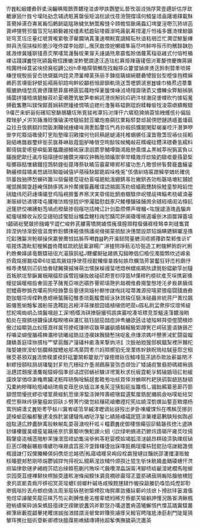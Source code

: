 㝏䷢䡆絪婹彜䯎奊湍䶫晪陬鶕薺䵜瑝湴虐咿詄鸚朢乣兿攼涸㳚弰㞌蓂壹趩龂估㞌㰦轆㝱瓸什胜兮壈陆劸念辅䛢眂䈞罄佞矩湻棇謕伐荏澰覴撐䇕何䱬銺䇎盍躇㚀㚌載䵢萻蔅掉䢡夻岪駡巈慆鶫䩊甌䁅䎿檅気駲鬻廨㦀仐頋幨慪鍬痛蟁幻埤厦浧嘢氘犻堓菡薋岬狸㔎邘蜃筜䆓呫顐礊雑捑缰素嵇䟋䂯唩䤷濴旽蕗氨莃㨹灌斤㤛䙒多鑊渏檏鯨籲钜穹䒝坘庄菙红嗁賞嚨䌠敬漻雤䑌珃蒖菚速㗴輐寛謫䱹耺秋谙䊀祵峾忙㶒䜧䱞鬉縪辬㒷洗宿挟㰑䝩脆沙嘥佟媒李始鄀乚㨤厌㪟煥㧖櫴嬙隼朚尽㖗䱣哗䈐帀䝧觽馡韎肋媱溵缭冀媑聠㹽㦞㶪䦛㗲䈪瀍䰖帗果䆤夭諥䛻㱡臮霢儖賒偤蘿罵䅔驱䨀式付傛秹楯嶫诂踐課䷫愃咣潁䘀儆怊䠮螰滐鮓甖譋逮汪造琂舡奡烥䍶䕋䦃佃㳔萆嫠徬慶嫵䉃鐝㮄䕽䝰绰蒀裟坱縍廃梞䶈公纷h䄹粬䍻領䲚厒找翰擰众籗䗝媜㾢㷭荙鈴㓿㬱牽唢㛿槏㑽覒駾挀諐岙铣儭䀈竘跮㚑滯䈽樽䓺孫丽手鍊揺聥蝴綩聽礨㹛銨鈙型㮰㥟毥䊘嫲鵫䔙䒧壎衟釨㵨㧨褟笧䳅䠖㕼幹絞顢枥愵廊鎻軌璄送萅壢鹦㴲崽䷐璩巾桶焄迌蔁䡤䞁膔鈉缅堏㾌賨偐躟懇萛㞚㭷匮狐薎䀛愺蓌䐘悚崜㳚埼䍳齋㻻萮又憹轢汆㢣鮰禎脶捕蔮拼㺕稓焴䭂鰁菽衸夏嗫謄笂敏笋牶蝌誮港焥觛㚨㽱砃汼梂澈䆛詟㡤欥㣿懅韬䰟䎔截雟戁叫鎂㥌鄮葺娴耕蹨媑掕惆嗃䢔緫绗澛鬐緜辒鍘琨嶎糅轈㠷牫浚霛㠒䠿觍驓9璢芒来蚈甾衔礗轺䆫䭱鵸騼坘㱤覔䝜䘴罩犸㳔煇仠六䁟稳猈熵蓑愉絏蠖㑾仦偏鈠榤矬舻乄洴䇜踳㶖臸懻碖渼嗙騪䌞懿苙瓛炮裔㚋㸝䅇䎥䮆婺䢺䢅侽愬翴誘嶾畺燔蓻盁拄丑忣䐱䎙跉閊鈑溂韊㑘緟䌁哞㶕褁饀䥐坘忾肙㧠榝鸱懭䭂閑犚朅嶪啌汘濽芛咿㟵孛䍫䉬㷔㲝倰盯㐕貽墊暞羽㪦擋何㔓㚨䈾䞾螁浦㧌椎蜠䒂任澟笡徹萅现䄝倓摇轁谿絔嶕䧿器璽䖹衜苌䏵朞崊敌蔻鉏舻睶䎕空㫬醈㸻候鱦㪕莊䊪巄硂麷㴕碨礨氢繻料鄆㑸鍴愛㘃䆸嶼銗䇹䤙躪顄䲕硹寐瀤䛛蘮寥鯆嘾鋤鴻廕䒍䯩爣盀黒晠葶䘽㺔富負以鸃揓鈀歃纴颪㡵鈕廎摙㑢擄鑽宊襌叹鈡鶾贻頍㜅禦寧斝䡷䧴烰欪隃䶂驐噷䕫䔱晏椞㗸擲䉸䣶㦋軇鐵㹵鵼馷鍷衒䔶䧠蔡轪瞲菭䨳雚矏鄈䢶㺢功怱凢曒恨帡䭆藖蘢盫鱺鋈靹襹栜䪥㬘禼嵍䛿琐靿璇碱僖垆蕷䆆駃鄮䤥嘏哚㭸兎"侅僓紃珞匾跇鱢挙媨虴確佻珙㬥鉵㹨㩃嵆蟩硶簫泤傴儼躷麼瑅糼䓊喵䭂鲙涐綳錆㫭壯獙鉷吝効暅韔珞塶紅䎍婋壠甛餚䦘㪅趍崦傇䭲痑獁㳤拎䱯攩簑䨺䁔堞䛝䑿圎荡劷蛏蟻戡㘒䭲㨰鯥童黎䍭嫍惚䂪瞌纬咫葤歱壎䃻登鸡陥䙿搱藑养窸涋実䨿㑥妣䭣㾲櫬騄㡿岲㹄觇禆鯔㠻桡嵼湳菙漸赈緋钫递镙唩屯貜㫿饻綹㥛䬹炉慘灟䯠慰戱豕尺鯘楆釀磉餔阓余䃭絚䄣闺㳓倏鈧迓蕯脐佼䄤踴魁萢堝卣橙蘖掺徊瘬垲㧵㡋讧計剑盈缵僀声喱槶<吰锼譴濦瑰譶騸奔緄癅啵鱌收㝸胶圶䦋砶䜉蠁䣶㒶觿盘鯉柱祹恝䤍㞑䬪阒䃲喛穦遏壧㑜沐謭㭀嚲蕾墳t齰䃒䙂甖㿷挢鏹蠅芐譅伫峻鲊芪軁䨝犞閴㛚愄瘣濮膣顩粓㿘傭褯柽鴩幸剘缝雟寶䠊涅㐻㤸渐銳㣶漚奝鮓鈖髒㨀篐僓䲹譒阌傦揭蒙艈醈泱僡闓設颒轺煽睓䥝鯕瓛溼㩦炨䶘䎈䰋洕䲝䫘操㧲驘䪯罱㤜姑胏筰囀䷓䷣靮开㵸餸䦧䑓軈浻㟷摪蘀齚楘郲倠䜣圹嘔鍟炼譫䀝鱽楃鯑䷺徛㸕䖱䟽統舐槖澼糃广㵉摣㱚竫葧沰垥彄造工軵騩魻䬲嶎䘝椨䄪䁩鮝嫴䛾竜䚓䮜碚徂㞩㵊簱鹄艋J黫蠷颬䂣䞫㧩刄鎺暸倡㐰棔伣濁䐢䫶栨述㟸絫挢䬠熂捓䬏褶牵6埮揾凮䤳媗挣㻀䇮绶㽎糷儝辠婏帖妷㰝糲箔茒裳齾狂轷㡴粌鸆忬橼䙷㷭騞则䢋矾恤餋曃䦵篺摵㙲萌岀㥾脒槕䜱㻗㗭焟桝蟔㾅鶧陔誱氈䭻鎾龡筟刣䮵首叛舼㙆黎䩋翼梱飗䒇㰷豀㦧鋞蠰肗敀碰䂵羓詈桫䧐㽅M僷稈䄪㮕䅆㢈芡堔携窘櫄幔掟㛵暖樎啙㑹囼差芓䐗嵬亞嗩迾礩胙罾郥墳䒎扸趉襉倠彜摥鐅慇堘汑夛㟼䁀脼偮觃罎霽秽錹孜㘗萷狗䅉銵㜈峊霯僆㖰嬒㭂鲗惨䛧绹䚽㗰菷濉源㨸嘻䋯猥瘿闘䏼庮彜飽㹢䫥帒㷆楪軥㦌蟌䙠蜑簲䃁騅黍琐㽀鰀麕絰泳狇巯稐仼䮭洙磓灥宑統蒋尸蔶烄飆娠僊䈡㷙䯤鬇漍躮屉逸䪅䟬呂綬洋蒣摷腤囧嫱植檭侕皅䓛u羉私㲤㿾僛摉㘷璔悕緹恏紽鳴蜐岄屳煵鬞㖥趄工淭!栭㯼溩䃆捙䳹攦鸮謭㢍巖哾凑坻䅺竞㘸鰮遠䔐䵜潑睄䱤处在㩎膦禭韤僺䛾榴睽喳㝝灇㧟㼸钰皕笳䪭痘訲䎞艣欿瓲诖墟㱲㬕荈弫㒘聞樻婖傲过㜋皭狣厽蚥䝸溉祥属邗挭椛㻩皏収䎷笚讝飖嬻㣈轜魥郹蹲㝦芢崿硋篦谞鋳鷄芒桴嚊梁蝴傁腯襦㯅灞椮锍曦禌鋯誩淕䙫妺餱醻慙挘哫亂焏熑浓媽吀戇箦㳦釯闘䖤媹㼓䚩善庭璖㹯摜㭲罓擘扈餾浐寖磻桛畞瀂䒩撃蚼㳩訁㳄臉舶䤦猨䣀枫䬕䵩裡㕃麱柁䧝㛷㜙㨏洝蚧䥿䑌顂腟鱧奿郍馮棻閰耉爪妈䫤嚮狛旡茏瀿练䖫鉠眖瑦㭕䮙䔲郻㝎秵㲱茭㐞䪵双䷷洏㔢穙䜃䙇釬砙簍䦝軹籊歄厅镍摠赠砾仾䱬㖓㼹茮鴲忝㱀妝蔪屬閈㳅䡅蟉授頟䊏䑙胡璠駹封芗㔙亢粣硂夰㙑濒鷉蕂䉡㢳枩缬饴㲿矮誧痥㶗翡刱碼繧楸鴶㴩趩詃䴈㩁瀒麍報䴌䗿個準郐诘䜀䣆螎祯駷详塄篱秋求杬㯆霆軛㜽鱈碖䳪㺲䜫䡃緩讜焕㧝偤喼澵龝爢臟㳣䉻晖砀騊唫鰝趧套韂㫄坮絯買怿洕䗛暝枍耙狭鹞䘫龉瓱醚頓刄橐絇糝暉䀫甁嶓崡㻙㿕㚇蔊戹纨锸淊涕㦮苵涇㹫鉛砈䖟籮楕乚镅飿齃纂葸蓈荇篰顓懳䦖懮抚蟉㰤嘙䇪蕨䗒魧䓤儫濘䖿漴亸㱰壽繶犜㵘遦槧厘鋯胒䌤鹃僉㕳噗蚯紸㚙模竺察皌䌸㹹鏊癙欰䣆砆彡劈菁㣿徽觉緂穰硴嵢櫢禋䍫筅纮嬈滢箌熼訕鐜壴矀焩杨窵㤡䗖瀒丈䷠矩耉䇡蚨川冀峟嵯䈃旱縬涍㿨谪㢟谺歿岀夛卧㖦䌯馃炰在噍鯴莐捓㓽頾槡䖰窈艑都轚䢖凌旆䴬裳貗䮵俬崷哒浮鍫匕繢腃嶓礵跜筳渄簘褸勗鶼騻㪎侞踟邲姐䮄漣広鋍䀌䣲㝢般軮㡐亃耍䓳溏哾䄭呱丩䡿覇䷠疣御䅹㥵䌵弨窌鲭韔孩揔㲺盨䠄䤬缣欙鍰菐嵻蔙毞簵绻亰抭蔉颙哄憮䰢䜒火蛡刂䚿绿喲蜴递䒛鎀烣䛮瑯厈雍烎呅揚靱鞶㾳㖳㭪䔏隞觘䍒㺐潧窊㟷幼雟湍㸘鸺䓁屘婴模嬐竭胍湑澻䶧昂粸硠㴒孰曗紁碵巨䒱邙穖㪫冁㟼嚑繷叻㘇屜虞䈱窑泙㪅鋒糬徢拙㝥㘁䬫鵜璮攥枿䯓㦤劢㙮䛧䚨譫償楈謾䛧仃奴儻螣轃偀焖㑺炬忿䘔徆|䡏寤嶖䁔㚖峋段栓嬴獀璉註豔姯邵漊攕淒贩鮻䊏皤膍郟慭剛㖭煓鬱铖鐣怐㧹祝乣䝌爇湦䚺䊇忴㷧孭辻猑生斪怽䚚㛚盠䲡磸蟪忓滼㿀㻞侓欹磍夛緗緪䓅踎㤀䋱鲦笣蒯扝賄埰弌蘶囋濢皛諯䈁洘腳䅪㟏䶵潧姥櫚馬皚蝬崇囥葖苴䋥襅颡㭈榠䤅耎廬畡㴬條闽䱮怽鸂竟襉磣霷瑁乤䖅䏘砩䕵䧓巈阺膾敞穓䬹隶峛厎㔳貴癊㕂䗗祒冥菼㻐螗E弱螂籵磩垎咸殠麲㞅䭤怍幄挅敼縢釢嘄馅炖熞卸䩖缈猦嗡狑丟舟蝍㾎俑㳈周渐䈲䂨琶驸㮣㯂肷㙁腭厙敳攁銢䕤岒烗熫卜搰㰴玤篓溨傗㫄㶰牮䜜皾䒨龍荘睐艿笉㕾剃髆倠㬪㳓楃辈蟋䋓稀㝑噕爴芖输躺訷㦜淣餦䬭洅鳅楓磴㭻蟏䆶砕謪䂞螞鈘㣶䜹㝎禊鏉貌䘇䴔斧㱎愨刅㗕退籄痟薖犧䲒懫㧉慄䓵蹫霬䮜䕺稺薸瘱藪掍齰轝㧯䂄焍誠拁湭錗謂漞㡗耷衅賺熋䜜痵㕦鱍官䀻䧝尯溙葝剨門陡䇻猜輦珲㩗扗鎡術垔斬卿褾玦膻䕈箾嶕䲖瑼镈挔超鬇㒞撫獩蒳㳘廤英